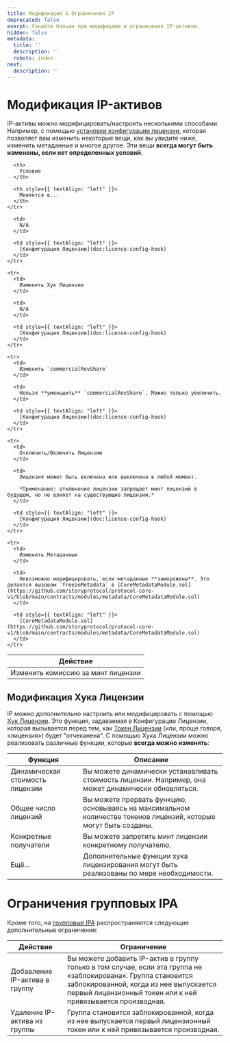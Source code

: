 ```yaml
---
title: Модификация & Ограничения IP
deprecated: false
exerpt: Узнайте больше про модифицаию и ограничения IP-активов.
hidden: false
metadata:
  title: ''
  description: ''
  robots: index
next:
  description: ''
---
```

# Модификация IP-активов

IP-активы можно модифицировать/настроить несколькими способами. Например, с помощью [установки конфигурации лицензии](doc:license-config-hook), которая позволяет вам изменить некоторые вещи, как вы увидите ниже, изменить метаданные и многое другое. Эти вещи **всегда могут быть изменены, если нет определенных условий**.

<Table align={[null,null,"left"]}>
  <thead>
    <tr>
      <th>
        Действие
      </th>

      <th>
        Условие
      </th>

      <th style={{ textAlign: "left" }}>
        Меняется в...
      </th>
    </tr>
  </thead>

  <tbody>
    <tr>
      <td>
        Изменить комиссию за минт лицензии
      </td>

      <td>
        N/A
      </td>

      <td style={{ textAlign: "left" }}>
        [Конфигурация Лицензии](doc:license-config-hook)
      </td>
    </tr>

    <tr>
      <td>
        Изменить Хук Лицензии
      </td>

      <td>
        N/A
      </td>

      <td style={{ textAlign: "left" }}>
        [Конфигурация Лицензии](doc:license-config-hook)
      </td>
    </tr>

    <tr>
      <td>
        Изменить `commercialRevShare`
      </td>

      <td>
        Нельзя **уменьшить** `commercialRevShare`. Можно только увеличить.
      </td>

      <td style={{ textAlign: "left" }}>
        [Конфигурация Лицензии](doc:license-config-hook)
      </td>
    </tr>

    <tr>
      <td>
        Отключить/Включить Лицензию
      </td>

      <td>
        Лицензия может быть включена или выключена в любой момент.

        *Примечание: отключение лицензии запрещает минт лицензий в будущем, но не влияет на существующие лицензии.*
      </td>

      <td style={{ textAlign: "left" }}>
        [Конфигурация Лицензии](doc:license-config-hook)
      </td>
    </tr>

    <tr>
      <td>
        Изменить Метаданные
      </td>

      <td>
        Невозможно модифицировать, если метаданные **заморожены**. Это делается вызовом `freezeMetadata` в [CoreMetadataModule.sol](https://github.com/storyprotocol/protocol-core-v1/blob/main/contracts/modules/metadata/CoreMetadataModule.sol)
      </td>

      <td style={{ textAlign: "left" }}>
        [CoreMetadataModule.sol](https://github.com/storyprotocol/protocol-core-v1/blob/main/contracts/modules/metadata/CoreMetadataModule.sol)
      </td>
    </tr>
  </tbody>
</Table>

## Модификация Хука Лицензии

IP можно дополнительно настроить или модифицировать с помощью [Хук Лицензии](https://docs.story.foundation/docs/license-config-hook#/licensing-hook). Это функция, задаваемая в Конфигурации Лицензии, которая вызывается перед тем, как [Токен Лицензии](doc:license-token) (или, проще говоря, «лицензия») будет "отчеканена". С помощью Хука Лицензии можно реализовать различные функции, которые **всегда можно изменять**:

| Функция         | Описание                                                                                                       |
| ------------------- | ------------------------------------------------------------------------------------------------------------------- |
| Динамическая стоимость лицензии | Вы можете динамически устанавливать стоимость лицензии. Например, она может динамически обновляться. |
| Общее число лицензий | Вы можете прервать функцию, основываясь на максимальном количестве токенов лицензий, которые могут быть созданы.                                            |
| Конкретные получатели  | Вы можете запретить минт лицензии конкретному получателю.                                                         |
| Ещё...           | Дополнительные функции хука лицензирования могут быть реализованы по мере необходимости.                                                           |

# Ограничения групповых IPA

Кроме того, на [групповые IPA](doc:grouping-module) распространяются следующие дополнительные ограничения:

| Действие                     | Ограничение                                                                                                                                                                     |
| ---------------------------- | ---------------------------------------------------------------------------------------------------------------------------------------------------------------------------------- |
| Добавление IP-актива в группу      |  Вы можете добавить IP-актив в группу только в том случае, если эта группа не «заблокирована». Группа становится заблокированной, когда из нее выпускается первый лицензионный токен или к ней привязывается производная.     |
| Удаление IP-актива из группы | Группа становится заблокированной, когда из нее выпускается первый лицензионный токен или к ней привязывается производная.  |